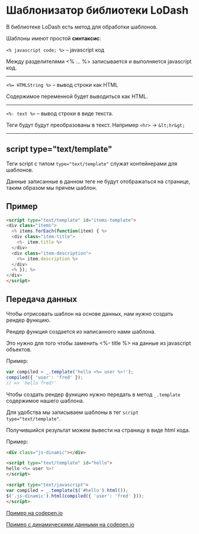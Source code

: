 # Шаблонизатор библиотеки LoDash

В библиотеке LoDash есть метод для обработки шаблонов.

Шаблоны имеют простой **синтаксис**:

`<% javascript code; %>` – javascript код

Между разделителями <% ... %> записывается и выполняется javascript код.

---

`<%= HTMLString %>` – вывод строки как HTML

Содержимое переменной будет выводиться как HTML.

---

`<%- text %>` – вывод строки в виде текста.

Теги будут будут преобразованы в текст. Например ``<hr>`` -> `&lt;hr&gt;`

---

## script type="text/template"

Теги script с типом `type="text/template"` служат контейнерами для шаблонов.

Данные записанные в данном теге не будут отображаться на странице, таким образом мы прячем шаблон.

## Пример

```html
<script type="text/template" id="items-template">
<div class="items">
  <% items.forEach(function(item) { %>
  <div class="item-title">
    <%- item.title %>
  </div>
  <div class="item-description">
    <%= item.description %>
  </div>
  <% }); %>
</div>
</script>
```

## Передача данных

Чтобы отрисовать шаблон на основе данных, нам нужно создать рендер функцию.

Рендер функция создается из написанного нами шаблона.

Это нужно для того чтобы заменить <%- title %> на данные из javascript объектов.

Пример:

```js
var compiled = _.template('hello <%= user %>!');
compiled({ 'user': 'fred' });
// => 'hello fred!'
```

Чтобы создать рендер функцию нужно передать в метод `_.template` содержимое нашего шаблона.

Для удобства мы записываем шаблоны в тег `script type="text/template"`.

Получившийся результат можем вывести на страницу в виде html кода.

Пример:

```HTML
<div class="js-dinamic"></div>

<script type="text/template" id="hello">
hello <%= user %>!
</script>

<script type="text/javascript">
var compiled = _.template($('#hello').html());
$('.js-dinamic').html(compiled({ 'user': 'fred' }));
</script>
```

[Пример на codepen.io](https://codepen.io/brainmurder/pen/QJxPWv)

[Пример с динамическими данными на codepen.io](https://codepen.io/brainmurder/pen/RqJOaN)
